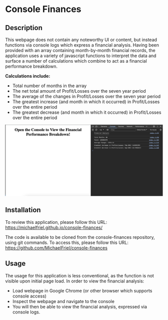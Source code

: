 # Console Finances

## Description

This webpage does not contain any noteworthy UI or content, but instead functions via console logs which express a financial analysis. Having been provided with an array containing month-by-month financial records, the application uses a variety of javascript functions to interpret the data and surface a number of calculations which combine to act as a financial performance breakdown.

**Calculations include:**
* Total number of months in the array
* The net total amount of Profit/Losses over the seven year period
* The average of the changes in Profit/Losses over the seven year period
* The greatest increase (and month in which it occurred) in Profit/Losses over the entire period
* The greatest decrease (and month in which it occurred) in Profit/Losses over the entire period

![Screenshot of application with console open](Images/Console.png)

## Installation

To review this application, please follow this URL: https://michaelfriel.github.io/console-finances/

The code is available to be cloned from the console-finances repository, using git commands. To access this, please follow this URL: https://github.com/MichaelFriel/console-finances

## Usage

The usage for this application is less conventional, as the function is not visible upon initial page load. 
In order to view the financial analysis:
* Load webpage in Google Chrome (or other browser which supports console access)
* Inspect the webpage and navigate to the console
* You will then be able to view the financial analysis, expressed via console logs.